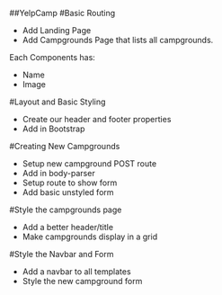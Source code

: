 ##YelpCamp
#Basic Routing
* Add Landing Page
* Add Campgrounds Page that lists all campgrounds.

Each Components has:
* Name
* Image


#Layout and Basic Styling
* Create our header and footer properties
* Add in Bootstrap

#Creating New Campgrounds
* Setup new campground POST route
* Add in body-parser
* Setup route to show form
* Add basic unstyled form

#Style the campgrounds page
* Add a better header/title
* Make campgrounds display in a grid

#Style the Navbar and Form
* Add a navbar to all templates
* Style the new campground form